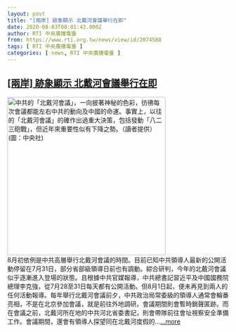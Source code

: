 ```yaml
---
layout: post
title: "[兩岸] 跡象顯示 北戴河會議舉行在即"
date: 2020-08-03T08:01:43.000Z
author: RTI 中央廣播電臺
from: https://www.rti.org.tw/news/view/id/2074588
tags: [ RTI 中央廣播電臺 ]
categories: [ news, RTI 中央廣播電臺 ]
---
```

<!--1596441703000-->
[[兩岸] 跡象顯示 北戴河會議舉行在即](https://www.rti.org.tw/news/view/id/2074588)
------

<div>
<img src="https://static.rti.org.tw/assets/thumbnails/2018/08/01/20180801000064M.jpg" width="360" alt="中共的「北戴河會議」，一向披著神秘的色彩，彷彿每次會議都能左右中共的動向及中國的命運。事實上，以往的「北戴河會議」的確作出過重大決策，包括發動「八二三砲戰」，但近年來重要性似有下降之勢。（讀者提供）(圖：中央社)" title="中共的「北戴河會議」，一向披著神秘的色彩，彷彿每次會議都能左右中共的動向及中國的命運。事實上，以往的「北戴河會議」的確作出過重大決策，包括發動「八二三砲戰」，但近年來重要性似有下降之勢。（讀者提供）(圖：中央社)"><br>8月初依例是中共高層舉行北戴河會議的時間。目前已知中共領導人最新的公開活動停留在7月31日，部分省部級領導日前也有調動。綜合研判，今年的北戴河會議似乎逐漸進入登場的狀態。且根據中共官媒報導，中共總書記習近平及中國國務院總理李克強，從7月28至31日每天都有公開活動。但8月1日起，便未再見到兩人的任何活動報導。每年舉行北戴河會議前夕，中共政治局常委級的領導人通常會輪番亮相，不是在北京參加會議，就是前往外地調研。會議期間則會暫時銷聲匿跡。而在會議之前，北戴河所在地的中共河北省委書記，則會帶隊前往會址視察安全準備工作。會議期間，還會有領導人探望同在北戴河度假的...<a target="_blank" href="https://www.rti.org.tw/news/view/id/2074588">...more</a>
</div>
